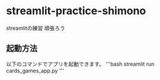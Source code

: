 # streamlit-practice-shimono
streamlitの練習 頑張ろう

## 起動方法
以下のコマンドでアプリを起動できます。
'''bash
streamlit run cards_games_app.py
'''